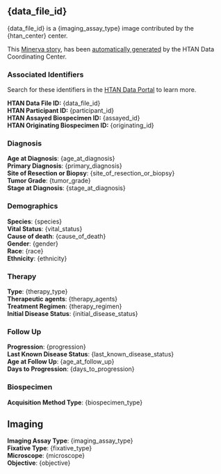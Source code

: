 ## **{data_file_id}**

{data_file_id} is a {imaging_assay_type} image contributed by the {htan_center} center.

This [Minerva story](https://www.cycif.org/software/minerva), has been [automatically generated](https://github.com/Sage-Bionetworks-Workflows/nf-artist/) by the HTAN Data Coordinating Center.

### Associated Identifiers

Search for these identifiers in the [HTAN Data Portal](data.humantumoratlas.org) to learn more.

**HTAN Data File ID:** {data_file_id}  
**HTAN Participant ID:** {participant_id}  
**HTAN Assayed Biospecimen ID:** {assayed_id}  
**HTAN Originating Biospecimen ID:** {originating_id}

### Diagnosis

**Age at Diagnosis**: {age_at_diagnosis}  
**Primary Diagnosis**: {primary_diagnosis}  
**Site of Resection or Biopsy**: {site_of_resection_or_biopsy}  
**Tumor Grade**: {tumor_grade}  
**Stage at Diagnosis**: {stage_at_diagnosis}

### Demographics

**Species**: {species}  
**Vital Status**: {vital_status}  
**Cause of death**: {cause_of_death}  
**Gender**: {gender}  
**Race**: {race}  
**Ethnicity**: {ethnicity}

### Therapy

**Type**: {therapy_type}  
**Therapeutic agents**: {therapy_agents}  
**Treatment Regimen**: {therapy_regimen}  
**Initial Disease Status**: {initial_disease_status}

### Follow Up

**Progression**: {progression}  
**Last Known Disease Status**: {last_known_disease_status}  
**Age at Follow Up**: {age_at_follow_up}  
**Days to Progression**: {days_to_progression}

### Biospecimen

**Acquisition Method Type**: {biospecimen_type}

## Imaging

**Imaging Assay Type**: {imaging_assay_type}  
**Fixative Type**: {fixative_type}  
**Microscope**: {microscope}  
**Objective**: {objective}
